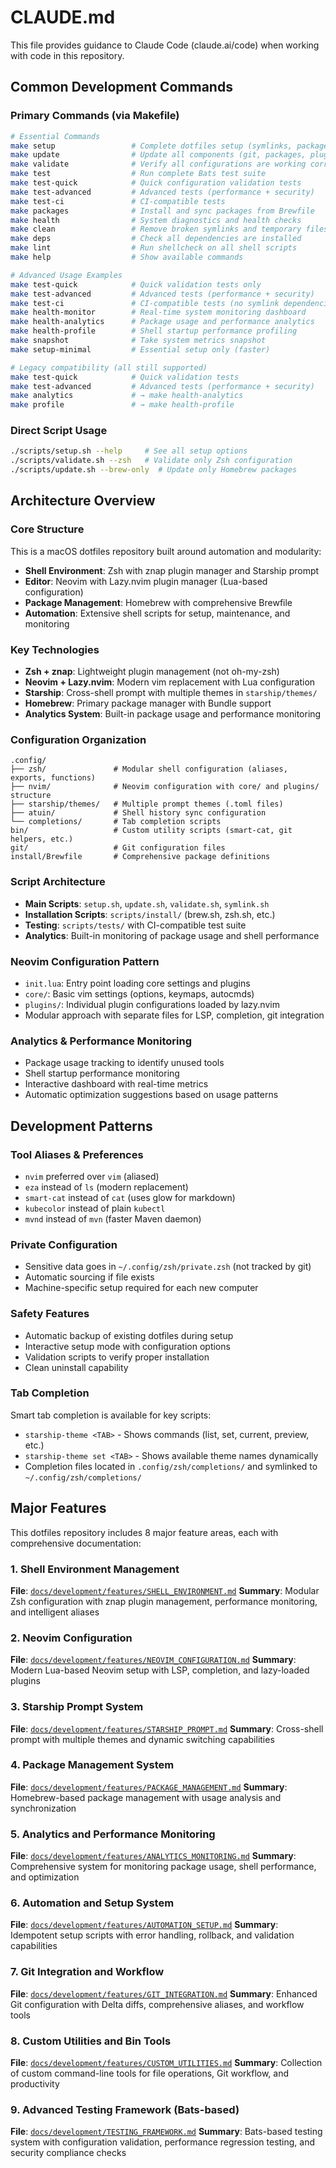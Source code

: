 # CLAUDE.md

This file provides guidance to Claude Code (claude.ai/code) when working with code in this repository.

## Common Development Commands

### Primary Commands (via Makefile)
```bash
# Essential Commands
make setup                 # Complete dotfiles setup (symlinks, packages, validation)
make update                # Update all components (git, packages, plugins)
make validate              # Verify all configurations are working correctly
make test                  # Run complete Bats test suite
make test-quick            # Quick configuration validation tests
make test-advanced         # Advanced tests (performance + security)
make test-ci               # CI-compatible tests
make packages              # Install and sync packages from Brewfile
make health                # System diagnostics and health checks
make clean                 # Remove broken symlinks and temporary files
make deps                  # Check all dependencies are installed
make lint                  # Run shellcheck on all shell scripts
make help                  # Show available commands

# Advanced Usage Examples
make test-quick            # Quick validation tests only
make test-advanced         # Advanced tests (performance + security)
make test-ci               # CI-compatible tests (no symlink dependencies)
make health-monitor        # Real-time system monitoring dashboard
make health-analytics      # Package usage and performance analytics
make health-profile        # Shell startup performance profiling
make snapshot              # Take system metrics snapshot
make setup-minimal         # Essential setup only (faster)

# Legacy compatibility (all still supported)
make test-quick            # Quick validation tests
make test-advanced         # Advanced tests (performance + security)
make analytics             # → make health-analytics
make profile               # → make health-profile
```

### Direct Script Usage
```bash
./scripts/setup.sh --help     # See all setup options
./scripts/validate.sh --zsh   # Validate only Zsh configuration
./scripts/update.sh --brew-only  # Update only Homebrew packages
```

## Architecture Overview

### Core Structure
This is a macOS dotfiles repository built around automation and modularity:

- **Shell Environment**: Zsh with znap plugin manager and Starship prompt
- **Editor**: Neovim with Lazy.nvim plugin manager (Lua-based configuration)
- **Package Management**: Homebrew with comprehensive Brewfile
- **Automation**: Extensive shell scripts for setup, maintenance, and monitoring

### Key Technologies
- **Zsh + znap**: Lightweight plugin management (not oh-my-zsh)
- **Neovim + Lazy.nvim**: Modern vim replacement with Lua configuration
- **Starship**: Cross-shell prompt with multiple themes in `starship/themes/`
- **Homebrew**: Primary package manager with Bundle support
- **Analytics System**: Built-in package usage and performance monitoring

### Configuration Organization
```
.config/
├── zsh/               # Modular shell configuration (aliases, exports, functions)
├── nvim/              # Neovim configuration with core/ and plugins/ structure
├── starship/themes/   # Multiple prompt themes (.toml files)
├── atuin/             # Shell history sync configuration
└── completions/       # Tab completion scripts
bin/                   # Custom utility scripts (smart-cat, git helpers, etc.)
git/                   # Git configuration files
install/Brewfile       # Comprehensive package definitions
```

### Script Architecture
- **Main Scripts**: `setup.sh`, `update.sh`, `validate.sh`, `symlink.sh`
- **Installation Scripts**: `scripts/install/` (brew.sh, zsh.sh, etc.)
- **Testing**: `scripts/tests/` with CI-compatible test suite
- **Analytics**: Built-in monitoring of package usage and shell performance

### Neovim Configuration Pattern
- `init.lua`: Entry point loading core settings and plugins
- `core/`: Basic vim settings (options, keymaps, autocmds)
- `plugins/`: Individual plugin configurations loaded by lazy.nvim
- Modular approach with separate files for LSP, completion, git integration

### Analytics & Performance Monitoring
- Package usage tracking to identify unused tools
- Shell startup performance monitoring
- Interactive dashboard with real-time metrics
- Automatic optimization suggestions based on usage patterns

## Development Patterns

### Tool Aliases & Preferences
- `nvim` preferred over `vim` (aliased)
- `eza` instead of `ls` (modern replacement)
- `smart-cat` instead of `cat` (uses glow for markdown)
- `kubecolor` instead of plain `kubectl`
- `mvnd` instead of `mvn` (faster Maven daemon)

### Private Configuration
- Sensitive data goes in `~/.config/zsh/private.zsh` (not tracked by git)
- Automatic sourcing if file exists
- Machine-specific setup required for each new computer

### Safety Features
- Automatic backup of existing dotfiles during setup
- Interactive setup mode with configuration options
- Validation scripts to verify proper installation
- Clean uninstall capability

### Tab Completion
Smart tab completion is available for key scripts:
- `starship-theme <TAB>` - Shows commands (list, set, current, preview, etc.)
- `starship-theme set <TAB>` - Shows available theme names dynamically
- Completion files located in `.config/zsh/completions/` and symlinked to `~/.config/zsh/completions/`

## Major Features

This dotfiles repository includes 8 major feature areas, each with comprehensive documentation:

### 1. Shell Environment Management
**File**: [`docs/development/features/SHELL_ENVIRONMENT.md`](docs/development/features/SHELL_ENVIRONMENT.md)
**Summary**: Modular Zsh configuration with znap plugin management, performance monitoring, and intelligent aliases

### 2. Neovim Configuration
**File**: [`docs/development/features/NEOVIM_CONFIGURATION.md`](docs/development/features/NEOVIM_CONFIGURATION.md)
**Summary**: Modern Lua-based Neovim setup with LSP, completion, and lazy-loaded plugins

### 3. Starship Prompt System
**File**: [`docs/development/features/STARSHIP_PROMPT.md`](docs/development/features/STARSHIP_PROMPT.md)
**Summary**: Cross-shell prompt with multiple themes and dynamic switching capabilities

### 4. Package Management System
**File**: [`docs/development/features/PACKAGE_MANAGEMENT.md`](docs/development/features/PACKAGE_MANAGEMENT.md)
**Summary**: Homebrew-based package management with usage analysis and synchronization

### 5. Analytics and Performance Monitoring
**File**: [`docs/development/features/ANALYTICS_MONITORING.md`](docs/development/features/ANALYTICS_MONITORING.md)
**Summary**: Comprehensive system for monitoring package usage, shell performance, and optimization

### 6. Automation and Setup System
**File**: [`docs/development/features/AUTOMATION_SETUP.md`](docs/development/features/AUTOMATION_SETUP.md)
**Summary**: Idempotent setup scripts with error handling, rollback, and validation capabilities

### 7. Git Integration and Workflow
**File**: [`docs/development/features/GIT_INTEGRATION.md`](docs/development/features/GIT_INTEGRATION.md)
**Summary**: Enhanced Git configuration with Delta diffs, comprehensive aliases, and workflow tools

### 8. Custom Utilities and Bin Tools
**File**: [`docs/development/features/CUSTOM_UTILITIES.md`](docs/development/features/CUSTOM_UTILITIES.md)
**Summary**: Collection of custom command-line tools for file operations, Git workflow, and productivity

### 9. Advanced Testing Framework (Bats-based)
**File**: [`docs/development/TESTING_FRAMEWORK.md`](docs/development/TESTING_FRAMEWORK.md)
**Summary**: Bats-based testing system with configuration validation, performance regression testing, and security compliance checks
